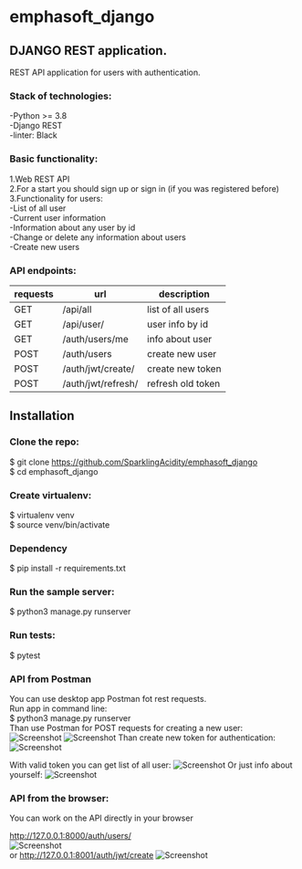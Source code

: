 # emphasoft_django
## DJANGO REST application.
REST API application for users with authentication.<br>

### Stack of technologies:<br>
-Python >= 3.8<br>
-Django REST<br>
-linter: Black<br>



### Basic functionality:<br>
1.Web REST API<br>
2.For a start you should sign up or sign in (if you was registered before)<br>
3.Functionality for users:<br>
  -List of all user<br>
  -Current user information<br>
  -Information about any user by id<br>
  -Change or delete any information about users<br>
  -Create new users<br>

### API endpoints:<br>
| requests | url | description  |
| ------- | --- | --- |
| GET | /api/all | list of all users |
| GET | /api/user/<id> | user info by id |
| GET | /auth/users/me | info about user |
| POST | /auth/users | create new user |
| POST | /auth/jwt/create/ | create new token |
| POST | /auth/jwt/refresh/ | refresh old token |




## Installation
### Clone the repo:<br>

$ git clone https://github.com/SparklingAcidity/emphasoft_django<br>
$ cd emphasoft_django<br>


### Create virtualenv:<br>
$ virtualenv venv<br>
$ source venv/bin/activate<br>

### Dependency
$ pip install -r requirements.txt<br>

### Run the sample server:<br>
$ python3 manage.py runserver<br>


### Run tests:<br>
$ pytest<br>

### API from Postman
You can use desktop app Postman fot rest requests.<br>
Run app in command line:<br>
$ python3 manage.py runserver<br>
Than use Postman for POST requests for creating a new user:<br>
![Screenshot](https://github.com/SparklingAcidity/emphasoft_django/blob/in_process/img_for_readme/Снимок%20экрана%202021-08-01%20в%2021.02.09.png)
![Screenshot](https://github.com/SparklingAcidity/emphasoft_django/blob/in_process/img_for_readme/Снимок%20экрана%202021-08-01%20в%2021.02.29.png)
Than create new token for authentication:
![Screenshot](https://github.com/SparklingAcidity/emphasoft_django/blob/in_process/img_for_readme/Снимок%20экрана%202021-08-01%20в%2021.03.17.png)
 
With valid token you can get list of all user:
![Screenshot](https://github.com/SparklingAcidity/emphasoft_django/blob/in_process/img_for_readme/Снимок%20экрана%202021-08-01%20в%2021.04.00.png)
Or just info about yourself:
![Screenshot](https://github.com/SparklingAcidity/emphasoft_django/blob/in_process/img_for_readme/Снимок%20экрана%202021-08-01%20в%2021.04.51.png)

### API from the browser:
You can work on the API directly in your browser

http://127.0.0.1:8000/auth/users/ <br>
![Screenshot](https://github.com/SparklingAcidity/emphasoft_django/blob/in_process/img_for_readme/Снимок%20экрана%202021-08-01%20в%2020.52.13.png) <br>
or http://127.0.0.1:8001/auth/jwt/create
![Screenshot](https://github.com/SparklingAcidity/emphasoft_django/blob/in_process/img_for_readme/Снимок%20экрана%202021-08-01%20в%2020.53.39.png)

